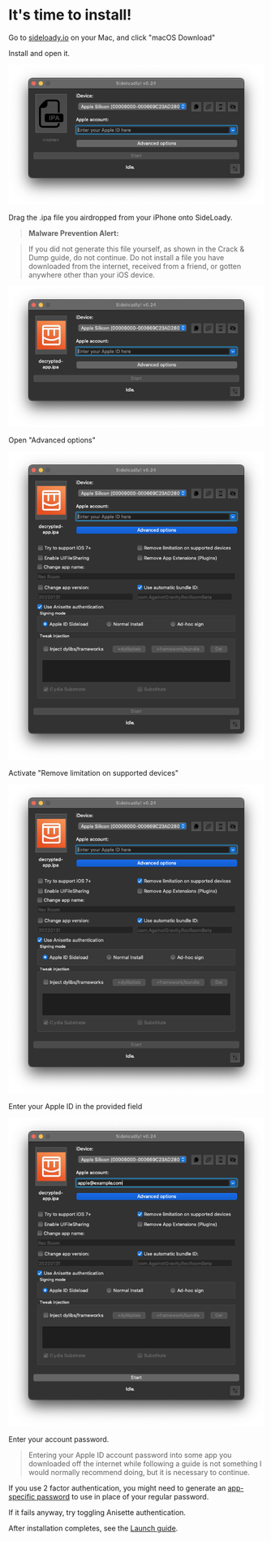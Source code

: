 # It's time to install!

Go to [sideloady.io](https://sideloadly.io/) on your Mac, and click "macOS Download"

Install and open it.


![](assets/i0.png)

Drag the .ipa file you airdropped from your iPhone onto SideLoady.

> __Malware Prevention Alert:__

> If you did not generate this file yourself, as shown in the Crack & Dump guide, do not continue.
Do not install a file you have downloaded from the internet, received from a friend, or gotten anywhere other than your iOS device. 


![](assets/i1.png)

Open "Advanced options"

![](assets/i2.png)

Activate "Remove limitation on supported devices"

![](assets/i3.png)

Enter your Apple ID in the provided field

![](assets/i4.png)

Enter your account password.

> Entering your Apple ID account password into some app you downloaded off the internet while following a guide is not something I would normally recommend doing, but it is necessary to continue.

If you use 2 factor authentication, you might need to generate an [app-specific password](https://support.apple.com/en-us/HT204397) to use in place of your regular password.

If it fails anyway, try toggling Anisette authentication.

After installation completes, see the [Launch guide](launch.md).